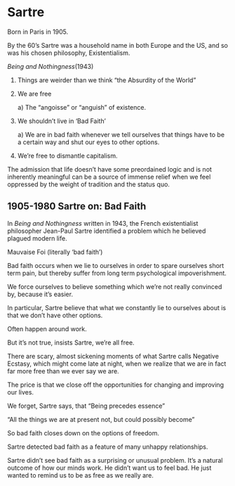 # Sartre 
Born in Paris in 1905. 

By the 60’s Sartre was a household name in both Europe and the US, and so was his chosen philosophy, Existentialism. 

*Being and Nothingness*(1943)

1.	Things are weirder than we think “the Absurdity of the World”
2.	We are free 

    a)	The “angoisse” or “anguish” of existence. 
3.	We shouldn’t live in ‘Bad Faith’

    a)	We are in bad faith whenever we tell ourselves that things have to be a certain way and shut our eyes to other options. 
4.	We’re free to dismantle capitalism. 

The admission that life doesn’t have some preordained logic and is not inherently meaningful can be a source of immense relief when we feel oppressed by the weight of tradition and the status quo. 

## 1905-1980 Sartre on: Bad Faith 
In *Being and Nothingness* written in 1943, the French existentialist philosopher Jean-Paul Sartre identified a problem which he believed plagued modern life. 

Mauvaise Foi (literally ‘bad faith’)

Bad faith occurs when we lie to ourselves in order to spare ourselves short term pain, but thereby suffer from long term psychological impoverishment. 

We force ourselves to believe something which we’re not really convinced by, because it’s easier. 

In particular, Sartre believe that what we constantly lie to ourselves about is that we don’t have other options. 

Often happen around work. 

But it’s not true, insists Sartre, we’re all free. 

There are scary, almost sickening moments of what Sartre calls Negative Ecstasy, which might come late at night, when we realize that we are in fact far more free than we ever say we are. 

The price is that we close off the opportunities for changing and improving our lives.

We forget, Sartre says, that “Being precedes essence”

“All the things we are at present not, but could possibly become”

So bad faith closes down on the options of freedom. 

Sartre detected bad faith as a feature of many unhappy relationships. 

Sartre didn’t see bad faith as a surprising or unusual problem. It’s a natural outcome of how our minds work. He didn’t want us to feel bad. He just wanted to remind us to be as free as we really are. 

